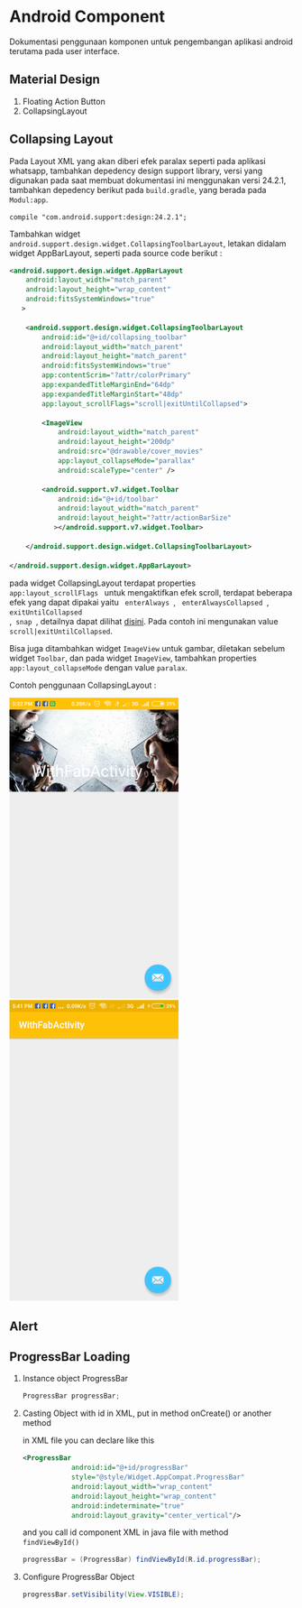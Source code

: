 # **Android Component**
Dokumentasi penggunaan komponen untuk pengembangan aplikasi android terutama pada user interface.

## Material Design

1. Floating Action Button
2. CollapsingLayout

## Collapsing Layout

Pada Layout XML yang akan diberi efek paralax seperti pada aplikasi whatsapp, tambahkan depedency design support library, 
versi yang digunakan pada saat membuat dokumentasi ini menggunakan versi 24.2.1, tambahkan depedency berikut pada <code>build.gradle</code>, yang berada pada <code>Modul:app</code>.

``` shell
compile "com.android.support:design:24.2.1";
```


Tambahkan widget <code>android.support.design.widget.CollapsingToolbarLayout</code>, letakan didalam widget AppBarLayout, seperti pada source code berikut :

``` xml
<android.support.design.widget.AppBarLayout
    android:layout_width="match_parent"
    android:layout_height="wrap_content"
    android:fitsSystemWindows="true"
   >

    <android.support.design.widget.CollapsingToolbarLayout
        android:id="@+id/collapsing_toolbar"
        android:layout_width="match_parent"
        android:layout_height="match_parent"
        android:fitsSystemWindows="true"
        app:contentScrim="?attr/colorPrimary"
        app:expandedTitleMarginEnd="64dp"
        app:expandedTitleMarginStart="48dp"
        app:layout_scrollFlags="scroll|exitUntilCollapsed">

        <ImageView
            android:layout_width="match_parent"
            android:layout_height="200dp"
            android:src="@drawable/cover_movies"
            app:layout_collapseMode="parallax"
            android:scaleType="center" />

        <android.support.v7.widget.Toolbar
            android:id="@+id/toolbar"
            android:layout_width="match_parent"
            android:layout_height="?attr/actionBarSize"
           ></android.support.v7.widget.Toolbar>

    </android.support.design.widget.CollapsingToolbarLayout>

</android.support.design.widget.AppBarLayout>
```


pada widget CollapsingLayout terdapat properties <code> app:layout_scrollFlags </code> untuk mengaktifkan efek scroll, terdapat beberapa efek yang dapat dipakai yaitu <code> enterAlways </code>, <code> enterAlwaysCollapsed </code>,<code> exitUntilCollapsed </code>,<code> snap </code>, detailnya dapat dilihat [disini](https://guides.codepath.com/android/Handling-Scrolls-with-CoordinatorLayout#responding-to-scroll-events). Pada contoh ini mengunakan value <code>scroll|exitUntilCollapsed</code>.

Bisa juga ditambahkan widget <code>ImageView</code> untuk gambar, diletakan sebelum widget <code>Toolbar</code>, dan pada widget <code>ImageView</code>, tambahkan properties <code>app:layout_collapseMode</code> dengan value <code>paralax</code>.

Contoh penggunaan CollapsingLayout :

<img width="300" src="https://github.com/ramdanisource/Android-Component/blob/master/screenshot/collapsing_layout.png" alt="Screenshot">
<img width="300" src="https://github.com/ramdanisource/Android-Component/blob/master/screenshot/collapsing_layout2.png" alt="Screenshot">
    

    

## **Alert**

## **ProgressBar Loading**

1. Instance object ProgressBar

    ``` java
    ProgressBar progressBar;
    ```
2. Casting Object with id in XML, put in method onCreate() or another method
    
    in XML file you can declare like this
    ``` xml
    <ProgressBar
                android:id="@+id/progressBar"
                style="@style/Widget.AppCompat.ProgressBar"
                android:layout_width="wrap_content"
                android:layout_height="wrap_content"
                android:indeterminate="true"
                android:layout_gravity="center_vertical"/>
    ```
    and you call id component XML in java file with method <code> findViewById()</code>

    ``` java
    progressBar = (ProgressBar) findViewById(R.id.progressBar);
    ```

3. Configure ProgressBar Object
    ``` java
    progressBar.setVisibility(View.VISIBLE);
    ```
